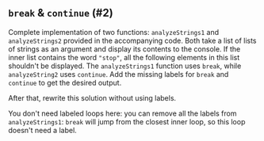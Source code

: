 ## `break` & `continue` (#2)

Complete implementation of two functions: `analyzeStrings1` and 
`analyzeStrings2` provided in the accompanying code. Both take a list of lists
of strings as an argument and display its contents to the console. If the inner
list contains the word `"stop"`, all the following elements in this list
shouldn't be displayed. The `analyzeStrings1` function uses `break`, while
`analyzeString2` uses `continue`. Add the missing labels for `break` and
`continue` to get the  desired output.

After that, rewrite this solution without using labels.

<div class="hint">

You don't need labeled loops here: you can remove all the labels from 
`analyzeStrings1`: `break` will jump from the closest inner loop, so this loop
doesn't need a label.

</div>